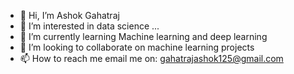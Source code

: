 - 👋 Hi, I’m Ashok Gahatraj
- 👀 I’m interested in data science ...
- 🌱 I’m currently learning Machine learning and deep learning
- 💞️ I’m looking to collaborate on machine learning projects
- 📫 How to reach me email me on: gahatrajashok125@gmail.com

<!---
Ashok30-vk/Ashok30-vk is a ✨ special ✨ repository because its `README.md` (this file) appears on your GitHub profile.
You can click the Preview link to take a look at your changes.
--->
